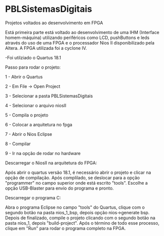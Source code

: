 # PBLSistemasDigitais
Projetos voltados ao desenvolvimento em FPGA

Está primeira parte está voltado ao desenvolvimento de uma IHM (Interface homem-máquina) utilizando periféricos como LCD, pushButtons e leds através do uso de uma FPGA e o processador Nios II disponibilizado pela Altera. A FPGA utilizada foi a cyclone IV.

-Foi utilziado o Quartus 18.1

Passo para rodar o projeto:

1 - Abrir o Quartus

2 - Em File -> Open Project

3 - Selecionar a pasta PBLSistemasDigitais

4 - Selecionar o arquivo niosII

5 - Compila o projeto

6 - Colocar a arquitetura no fpga

7 - Abrir o Nios Eclipse

8 - Compilar

9 - Ir na opção de rodar no hardware


Descarregar o NiosII na arquitetura do FPGA:

Após abrir o quartus versão 18.1, é necessário abrir o projeto e clicar na opção de compilação. Após complilado, se deslocar para a opção "programmer" no campo superior onde está escrito "tools". Escolhe a opção USB-Blaster para envio do programa e pronto.

Descarregar o programa C:

Abra o programa Eclipse no campo "tools" do Quartus, clique com o segundo botão na pasta nios_1_bsp, depois opção nios->generate bsp. Depois de finalizado, compile o projeto clicando com o segundo botão na pasta nios_1, depois "build-project". Após o término de todo esse processo, clique em "Run" para rodar o programa completo na FPGA.
